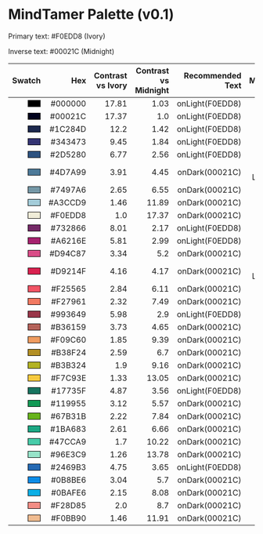 # MindTamer Palette (v0.1)

Primary text: #F0EDD8 (Ivory)

Inverse text: #00021C (Midnight)


| Swatch | Hex | Contrast vs Ivory | Contrast vs Midnight | Recommended Text | Meets |
|---:|---:|---:|---:|---:|---:|
| <span style='display:inline-block;width:24px;height:12px;background:#000000;border:1px solid #000'></span> | #000000 | 17.81 | 1.03 | onLight(F0EDD8) | AA |
| <span style='display:inline-block;width:24px;height:12px;background:#00021C;border:1px solid #000'></span> | #00021C | 17.37 | 1.0 | onLight(F0EDD8) | AA |
| <span style='display:inline-block;width:24px;height:12px;background:#1C284D;border:1px solid #000'></span> | #1C284D | 12.2 | 1.42 | onLight(F0EDD8) | AA |
| <span style='display:inline-block;width:24px;height:12px;background:#343473;border:1px solid #000'></span> | #343473 | 9.45 | 1.84 | onLight(F0EDD8) | AA |
| <span style='display:inline-block;width:24px;height:12px;background:#2D5280;border:1px solid #000'></span> | #2D5280 | 6.77 | 2.56 | onLight(F0EDD8) | AA |
| <span style='display:inline-block;width:24px;height:12px;background:#4D7A99;border:1px solid #000'></span> | #4D7A99 | 3.91 | 4.45 | onDark(00021C) | AA Large |
| <span style='display:inline-block;width:24px;height:12px;background:#7497A6;border:1px solid #000'></span> | #7497A6 | 2.65 | 6.55 | onDark(00021C) | AA |
| <span style='display:inline-block;width:24px;height:12px;background:#A3CCD9;border:1px solid #000'></span> | #A3CCD9 | 1.46 | 11.89 | onDark(00021C) | AA |
| <span style='display:inline-block;width:24px;height:12px;background:#F0EDD8;border:1px solid #000'></span> | #F0EDD8 | 1.0 | 17.37 | onDark(00021C) | AA |
| <span style='display:inline-block;width:24px;height:12px;background:#732866;border:1px solid #000'></span> | #732866 | 8.01 | 2.17 | onLight(F0EDD8) | AA |
| <span style='display:inline-block;width:24px;height:12px;background:#A6216E;border:1px solid #000'></span> | #A6216E | 5.81 | 2.99 | onLight(F0EDD8) | AA |
| <span style='display:inline-block;width:24px;height:12px;background:#D94C87;border:1px solid #000'></span> | #D94C87 | 3.34 | 5.2 | onDark(00021C) | AA |
| <span style='display:inline-block;width:24px;height:12px;background:#D9214F;border:1px solid #000'></span> | #D9214F | 4.16 | 4.17 | onDark(00021C) | AA Large |
| <span style='display:inline-block;width:24px;height:12px;background:#F25565;border:1px solid #000'></span> | #F25565 | 2.84 | 6.11 | onDark(00021C) | AA |
| <span style='display:inline-block;width:24px;height:12px;background:#F27961;border:1px solid #000'></span> | #F27961 | 2.32 | 7.49 | onDark(00021C) | AA |
| <span style='display:inline-block;width:24px;height:12px;background:#993649;border:1px solid #000'></span> | #993649 | 5.98 | 2.9 | onLight(F0EDD8) | AA |
| <span style='display:inline-block;width:24px;height:12px;background:#B36159;border:1px solid #000'></span> | #B36159 | 3.73 | 4.65 | onDark(00021C) | AA |
| <span style='display:inline-block;width:24px;height:12px;background:#F09C60;border:1px solid #000'></span> | #F09C60 | 1.85 | 9.39 | onDark(00021C) | AA |
| <span style='display:inline-block;width:24px;height:12px;background:#B38F24;border:1px solid #000'></span> | #B38F24 | 2.59 | 6.7 | onDark(00021C) | AA |
| <span style='display:inline-block;width:24px;height:12px;background:#B3B324;border:1px solid #000'></span> | #B3B324 | 1.9 | 9.16 | onDark(00021C) | AA |
| <span style='display:inline-block;width:24px;height:12px;background:#F7C93E;border:1px solid #000'></span> | #F7C93E | 1.33 | 13.05 | onDark(00021C) | AA |
| <span style='display:inline-block;width:24px;height:12px;background:#17735F;border:1px solid #000'></span> | #17735F | 4.87 | 3.56 | onLight(F0EDD8) | AA |
| <span style='display:inline-block;width:24px;height:12px;background:#119955;border:1px solid #000'></span> | #119955 | 3.12 | 5.57 | onDark(00021C) | AA |
| <span style='display:inline-block;width:24px;height:12px;background:#67B31B;border:1px solid #000'></span> | #67B31B | 2.22 | 7.84 | onDark(00021C) | AA |
| <span style='display:inline-block;width:24px;height:12px;background:#1BA683;border:1px solid #000'></span> | #1BA683 | 2.61 | 6.66 | onDark(00021C) | AA |
| <span style='display:inline-block;width:24px;height:12px;background:#47CCA9;border:1px solid #000'></span> | #47CCA9 | 1.7 | 10.22 | onDark(00021C) | AA |
| <span style='display:inline-block;width:24px;height:12px;background:#96E3C9;border:1px solid #000'></span> | #96E3C9 | 1.26 | 13.78 | onDark(00021C) | AA |
| <span style='display:inline-block;width:24px;height:12px;background:#2469B3;border:1px solid #000'></span> | #2469B3 | 4.75 | 3.65 | onLight(F0EDD8) | AA |
| <span style='display:inline-block;width:24px;height:12px;background:#0B8BE6;border:1px solid #000'></span> | #0B8BE6 | 3.04 | 5.7 | onDark(00021C) | AA |
| <span style='display:inline-block;width:24px;height:12px;background:#0BAFE6;border:1px solid #000'></span> | #0BAFE6 | 2.15 | 8.08 | onDark(00021C) | AA |
| <span style='display:inline-block;width:24px;height:12px;background:#F28D85;border:1px solid #000'></span> | #F28D85 | 2.0 | 8.7 | onDark(00021C) | AA |
| <span style='display:inline-block;width:24px;height:12px;background:#F0BB90;border:1px solid #000'></span> | #F0BB90 | 1.46 | 11.91 | onDark(00021C) | AA |